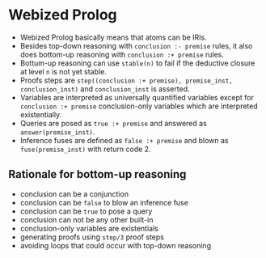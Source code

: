 # Webized Prolog

- Webized Prolog basically means that atoms can be IRIs.
- Besides top-down reasoning with `conclusion :- premise` rules, it also does bottom-up reasoning with `conclusion :+ premise` rules.
- Bottum-up reasoning can use `stable(n)` to fail if the deductive closure at level `n` is not yet stable.
- Proofs steps are `step((conclusion :+ premise), premise_inst, conclusion_inst)` and `conclusion_inst` is asserted.
- Variables are interpreted as universally quantified variables except for `conclusion :+ premise` conclusion-only variables which are interpreted existentially.
- Queries are posed as `true :+ premise` and answered as `answer(premise_inst)`.
- Inference fuses are defined as `false :+ premise` and blown as `fuse(premise_inst)` with return code 2.

## Rationale for bottom-up reasoning

- conclusion can be a conjunction
- conclusion can be `false` to blow an inference fuse
- conclusion can be `true` to pose a query
- conclusion can not be any other built-in
- conclusion-only variables are existentials
- generating proofs using `step/3` proof steps
- avoiding loops that could occur with top-down reasoning
